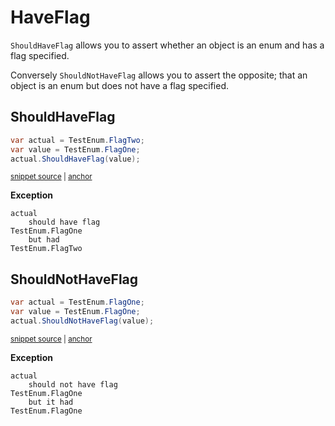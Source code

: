 # HaveFlag

`ShouldHaveFlag` allows you to assert whether an object is an enum and has a flag specified.

Conversely `ShouldNotHaveFlag` allows you to assert the opposite; that an object is an enum but does not have a flag specified.


## ShouldHaveFlag

<!-- snippet: ShouldHaveFlagNotHaveFlagExamples.ShouldHaveFlag.codeSample.approved.cs -->
<a id='snippet-ShouldHaveFlagNotHaveFlagExamples.ShouldHaveFlag.codeSample.approved.cs'></a>
```cs
var actual = TestEnum.FlagTwo;
var value = TestEnum.FlagOne;
actual.ShouldHaveFlag(value);
```
<sup><a href='/src/DocumentationExamples/CodeExamples/ShouldHaveFlagNotHaveFlagExamples.ShouldHaveFlag.codeSample.approved.cs#L1-L3' title='Snippet source file'>snippet source</a> | <a href='#snippet-ShouldHaveFlagNotHaveFlagExamples.ShouldHaveFlag.codeSample.approved.cs' title='Start of snippet'>anchor</a></sup>
<!-- endSnippet -->

**Exception**

<!-- include: ShouldHaveFlagNotHaveFlagExamples.ShouldHaveFlag.exceptionText.approved.txt -->
```
actual
    should have flag
TestEnum.FlagOne
    but had
TestEnum.FlagTwo
```
<!-- endInclude -->


## ShouldNotHaveFlag

<!-- snippet: ShouldHaveFlagNotHaveFlagExamples.ShouldNotHaveFlag.codeSample.approved.cs -->
<a id='snippet-ShouldHaveFlagNotHaveFlagExamples.ShouldNotHaveFlag.codeSample.approved.cs'></a>
```cs
var actual = TestEnum.FlagOne;
var value = TestEnum.FlagOne;
actual.ShouldNotHaveFlag(value);
```
<sup><a href='/src/DocumentationExamples/CodeExamples/ShouldHaveFlagNotHaveFlagExamples.ShouldNotHaveFlag.codeSample.approved.cs#L1-L3' title='Snippet source file'>snippet source</a> | <a href='#snippet-ShouldHaveFlagNotHaveFlagExamples.ShouldNotHaveFlag.codeSample.approved.cs' title='Start of snippet'>anchor</a></sup>
<!-- endSnippet -->

**Exception**

<!-- include: ShouldHaveFlagNotHaveFlagExamples.ShouldNotHaveFlag.exceptionText.approved.txt -->
```
actual
    should not have flag
TestEnum.FlagOne
    but it had
TestEnum.FlagOne
```
<!-- endInclude -->
